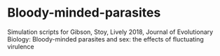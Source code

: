 # Bloody-minded-parasites
Simulation scripts for Gibson, Stoy, Lively 2018, Journal of Evolutionary Biology: Bloody-minded parasites and sex: the effects of fluctuating virulence

